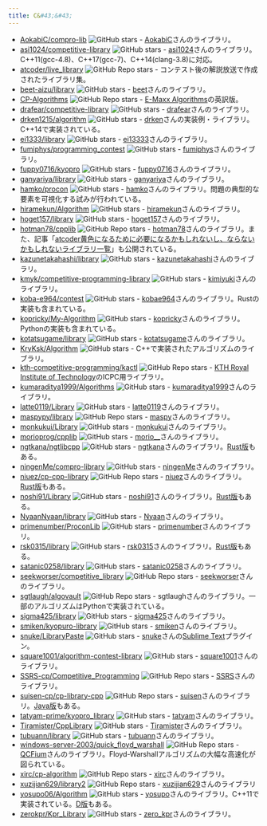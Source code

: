 ```yaml
---
title: C&#43;&#43;
---
```


- [AokabiC/compro-lib](https://github.com/AokabiC/compro-lib) ![GitHub stars](https://img.shields.io/github/stars/AokabiC/compro-lib?style=plastic) - [AokabiC](https://atcoder.jp/users/AokabiC)さんのライブラリ。
- [asi1024/competitive-library](https://github.com/asi1024/competitive-library) ![GitHub stars](https://img.shields.io/github/stars/asi1024/competitive-library?style=plastic) - [asi1024](https://atcoder.jp/users/asi1024)さんのライブラリ。C++11(gcc-4.8)、C++17(gcc-7)、C++14(clang-3.8)に対応。
- [atcoder/live_library](https://github.com/atcoder/live_library) ![GitHub Repo stars](https://img.shields.io/github/stars/atcoder/live_library?style=plastic) - コンテスト後の解説放送で作成されたライブラリ集。
- [beet-aizu/library](https://beet-aizu.github.io/library/) ![GitHub stars](https://img.shields.io/github/stars/beet-aizu/library?style=plastic) - [beet](https://atcoder.jp/users/beet)さんのライブラリ。
- [CP-Algorithms](https://cp-algorithms.com/) ![GitHub Repo stars](https://img.shields.io/github/stars/e-maxx-eng/e-maxx-eng?style=plastic) - [E-Maxx Algorithms](http://e-maxx.ru/algo/)の英訳版。
- [drafear/competitive-library](https://github.com/drafear/competitive-library) ![GitHub stars](https://img.shields.io/github/stars/drafear/competitive-library?style=plastic) - [drafear](https://atcoder.jp/users/drafear)さんのライブラリ。
- [drken1215/algorithm](https://github.com/drken1215/algorithm) ![GitHub stars](https://img.shields.io/github/stars/drken1215/algorithm?style=plastic) - [drken](https://atcoder.jp/users/drken)さんの実装例・ライブラリ。C++14で実装されている。
- [ei1333/library](https://ei1333.github.io/library/) ![GitHub stars](https://img.shields.io/github/stars/ei1333/library?style=plastic) - [ei13333](https://atcoder.jp/users/ei13333)さんのライブラリ。
- [fumiphys/programming_contest](https://github.com/fumiphys/programming_contest) ![GitHub stars](https://img.shields.io/github/stars/fumiphys/programming_contest?style=plastic) - [fumiphys](https://atcoder.jp/users/fumiphys)さんのライブラリ。
- [fuppy0716/kyopro](https://github.com/fuppy0716/kyopro) ![GitHub stars](https://img.shields.io/github/stars/fuppy0716/kyopro?style=plastic) - [fuppy0716](https://atcoder.jp/users/fuppy0716)さんのライブラリ。
- [ganyariya/library](https://github.com/ganyariya/library) ![GitHub stars](https://img.shields.io/github/stars/ganyariya/library?style=plastic) - [ganyariya](https://atcoder.jp/users/ganyariya)さんのライブラリ。
- [hamko/procon](https://github.com/hamko/procon) ![GitHub stars](https://img.shields.io/github/stars/hamko/procon?style=plastic) - [hamko](https://atcoder.jp/users/hamko)さんのライブラリ。問題の典型的な要素を可視化する試みが行われている。
- [hiramekun/Algorithm](https://github.com/hiramekun/Algorithm) ![GitHub stars](https://img.shields.io/github/stars/hiramekun/Algorithm?style=plastic) - [hiramekun](https://atcoder.jp/users/hiramekun)さんのライブラリ。
- [hoget157/library](https://github.com/hoget157/library) ![GitHub stars](https://img.shields.io/github/stars/hoget157/library?style=plastic) - [hoget157](https://atcoder.jp/users/hoget157)さんのライブラリ。
- [hotman78/cpplib](https://github.com/hotman78/cpplib) ![GitHub Repo stars](https://img.shields.io/github/stars/hotman78/cpplib?style=plastic) - [hotman78](https://atcoder.jp/users/hotman78)さんのライブラリ。また、記事「[atcoder黄色になるために必要になるかもしれないし、ならないかもしれないライブラリ一覧](https://hotman78.hatenablog.com/entry/2020/07/10/173053)」も公開されている。
- [kazunetakahashi/library](https://github.com/kazunetakahashi/library) ![GitHub stars](https://img.shields.io/github/stars/kazunetakahashi/library?style=plastic) - [kazunetakahashi](https://atcoder.jp/users/kazunetakahashi)さんのライブラリ。
- [kmyk/competitive-programming-library](https://kmyk.github.io/competitive-programming-library/) ![GitHub stars](https://img.shields.io/github/stars/kmyk/competitive-programming-library?style=plastic) - [kimiyuki](https://atcoder.jp/users/kimiyuki)さんのライブラリ。
- [koba-e964/contest](https://github.com/koba-e964/contest) ![GitHub stars](https://img.shields.io/github/stars/koba-e964/contest?style=plastic) - [kobae964](https://atcoder.jp/users/kobae964)さんのライブラリ。Rustの実装も含まれている。
- [kopricky/My-Algorithm](https://kopricky.github.io/index.html) ![GitHub stars](https://img.shields.io/github/stars/kopricky/My-Algorithm?style=plastic) - [kopricky](https://atcoder.jp/users/kopricky)さんのライブラリ。Pythonの実装も含まれている。
- [kotatsugame/library](https://github.com/kotatsugame/library) ![GitHub stars](https://img.shields.io/github/stars/kotatsugame/library?style=plastic) - [kotatsugame](https://atcoder.jp/users/kotatsugame)さんのライブラリ。
- [KryKsk/Algorithm](https://github.com/KryKsk/Algorithm) ![GitHub stars](https://img.shields.io/github/stars/KryKsk/Algorithm?style=plastic) - C++で実装されたアルゴリズムのライブラリ。
- [kth-competitive-programming/kactl](https://github.com/kth-competitive-programming/kactl) ![GitHub Repo stars](https://img.shields.io/github/stars/kth-competitive-programming/kactl?style=plastic) - [KTH Royal Institute of Technology](https://en.wikipedia.org/wiki/KTH_Royal_Institute_of_Technology)のICPC用ライブラリ。
- [kumaraditya1999/Algorithms](https://github.com/kumaraditya1999/Algorithms) ![GitHub stars](https://img.shields.io/github/stars/kumaraditya1999/Algorithms?style=plastic) - [kumaraditya1999](https://atcoder.jp/users/kumaraditya1999)さんのライブラリ。
- [latte0119/Library](https://github.com/latte0119/Library) ![GitHub stars](https://img.shields.io/github/stars/latte0119/Library?style=plastic) - [latte0119](https://atcoder.jp/users/latte0119)さんのライブラリ。
- [maspypy/library](https://github.com/maspypy/library) ![GitHub Repo stars](https://img.shields.io/github/stars/maspypy/library?style=plastic) - [maspy](https://atcoder.jp/users/maspy)さんのライブラリ。
- [monkukui/Library](https://github.com/monkukui/Library) ![GitHub stars](https://img.shields.io/github/stars/monkukui/Library?style=plastic) - [monkukui](https://atcoder.jp/users/monkukui)さんのライブラリ。
- [morioprog/cpplib](https://morioprog.github.io/cpplib/) ![GitHub stars](https://img.shields.io/github/stars/morioprog/cpplib?style=plastic) - [morio__](https://atcoder.jp/users/morio__)さんのライブラリ。
- [ngtkana/ngtlibcpp](https://github.com/ngtkana/ngtlibcpp) ![GitHub stars](https://img.shields.io/github/stars/ngtkana/ngtlibcpp?style=plastic) - [ngtkana](https://atcoder.jp/users/ngtkana)さんのライブラリ。[Rust版](https://github.com/ngtkana/ac-adapter-rs)もある。
- [ningenMe/compro-library](https://github.com/ningenMe/compro-library) ![GitHub stars](https://img.shields.io/github/stars/ningenMe/compro-library?style=plastic) - [ningenMe](https://atcoder.jp/users/ningenMe)さんのライブラリ。
- [niuez/cp-cpp-library](https://github.com/niuez/cp-cpp-library) ![GitHub Repo stars](https://img.shields.io/github/stars/niuez/cp-cpp-library?style=plastic) - [niuez](https://atcoder.jp/users/niuez)さんのライブラリ。[Rust版](https://github.com/niuez/cp-rust-library)もある。
- [noshi91/Library](https://noshi91.github.io/Library/) ![GitHub stars](https://img.shields.io/github/stars/noshi91/Library?style=plastic) - [noshi91](https://atcoder.jp/users/noshi91)さんのライブラリ。[Rust版](https://github.com/noshi91/n91lib_rs)もある。
- [NyaanNyaan/library](https://github.com/NyaanNyaan/library) ![GitHub stars](https://img.shields.io/github/stars/NyaanNyaan/library?style=plastic) - [Nyaan](https://atcoder.jp/users/Nyaan)さんのライブラリ。
- [primenumber/ProconLib](https://github.com/primenumber/ProconLib) ![GitHub stars](https://img.shields.io/github/stars/primenumber/ProconLib?style=plastic) - [primenumber](https://atcoder.jp/users/primenumber)さんのライブラリ。
- [rsk0315/library](https://github.com/rsk0315/library) ![GitHub stars](https://img.shields.io/github/stars/rsk0315/library?style=plastic) - [rsk0315](https://atcoder.jp/users/rsk0315)さんのライブラリ。[Rust版](https://github.com/rsk0315/rust-library)もある。
- [satanic0258/library](https://github.com/satanic0258/library) ![GitHub stars](https://img.shields.io/github/stars/satanic0258/library?style=plastic) - [satanic0258](https://atcoder.jp/users/satanic0258)さんのライブラリ。
- [seekworser/competitive_library](https://github.com/seekworser/competitive_library) ![GitHub Repo stars](https://img.shields.io/github/stars/seekworser/competitive_library?style=plastic) - [seekworser](https://atcoder.jp/users/seekworser)さんのライブラリ。
- [sgtlaugh/algovault](https://github.com/sgtlaugh/algovault) ![GitHub Repo stars](https://img.shields.io/github/stars/sgtlaugh/algovault?style=plastic) - sgtlaughさんのライブラリ。一部のアルゴリズムはPythonで実装されている。
- [sigma425/library](https://github.com/sigma425/library) ![GitHub stars](https://img.shields.io/github/stars/sigma425/library?style=plastic) - [sigma425](https://atcoder.jp/users/sigma425)さんのライブラリ。
- [smiken/kyopuro-library](https://github.com/smiken/kyopuro-library) ![GitHub stars](https://img.shields.io/github/stars/smiken/kyopuro-library?style=plastic) - [smiken](https://atcoder.jp/users/smiken)さんのライブラリ。
- [snuke/LibraryPaste](https://github.com/snuke/LibraryPaste) ![GitHub stars](https://img.shields.io/github/stars/snuke/LibraryPaste?style=plastic) - [snuke](https://atcoder.jp/users/snuke)さんの[Sublime Text](https://www.sublimetext.com/3)プラグイン。
- [square1001/algorithm-contest-library](https://github.com/square1001/algorithm-contest-library) ![GitHub stars](https://img.shields.io/github/stars/square1001/algorithm-contest-library?style=plastic) - [square1001](https://atcoder.jp/users/square1001)さんのライブラリ。
- [SSRS-cp/Competitive_Programming](https://github.com/SSRS-cp/Competitive_Programming) ![GitHub Repo stars](https://img.shields.io/github/stars/SSRS-cp/Competitive_Programming?style=plastic) - [SSRS](https://atcoder.jp/users/SSRS)さんのライブラリ。
- [suisen-cp/cp-library-cpp](https://github.com/suisen-cp/cp-library-cpp) ![GitHub Repo stars](https://img.shields.io/github/stars/suisen-cp/cp-library-cpp?style=plastic) - [suisen](https://atcoder.jp/users/suisen)さんのライブラリ。[Java版](https://github.com/suisen-cp/java_competitive_programming_library)もある。
- [tatyam-prime/kyopro_library](https://github.com/tatyam-prime/kyopro_library) ![GitHub stars](https://img.shields.io/github/stars/tatyam-prime/kyopro_library?style=plastic) - [tatyam](https://atcoder.jp/users/tatyam)さんのライブラリ。
- [Tiramister/CppLibrary](https://github.com/Tiramister/CppLibrary) ![GitHub stars](https://img.shields.io/github/stars/Tiramister/CppLibrary?style=plastic) - [Tiramister](https://atcoder.jp/users/Tiramister)さんのライブラリ。
- [tubuann/library](https://github.com/tubuann/library) ![GitHub stars](https://img.shields.io/github/stars/tubuann/library?style=plastic) - [tubuann](https://atcoder.jp/users/tubuann)さんのライブラリ。
- [windows-server-2003/quick_floyd_warshall](https://github.com/windows-server-2003/quick_floyd_warshall) ![GitHub Repo stars](https://img.shields.io/github/stars/windows-server-2003/quick_floyd_warshall?style=plastic) - [QCFium](https://atcoder.jp/users/QCFium)さんのライブラリ。Floyd-Warshallアルゴリズムの大幅な高速化が図られている。
- [xirc/cp-algorithm](https://github.com/xirc/cp-algorithm) ![GitHub Repo stars](https://img.shields.io/github/stars/xirc/cp-algorithm?style=plastic) - [xirc](https://atcoder.jp/users/xirc)さんのライブラリ。
- [xuzijian629/library2](https://github.com/xuzijian629/library2) ![GitHub Repo stars](https://img.shields.io/github/stars/xuzijian629/library2?style=plastic) - [xuzijian629](https://atcoder.jp/users/xuzijian629)さんのライブラリ
- [yosupo06/Algorithm](https://github.com/yosupo06/Algorithm) ![GitHub stars](https://img.shields.io/github/stars/yosupo06/Algorithm?style=plastic) - [yosupo](https://atcoder.jp/users/yosupo)さんのライブラリ。C++11で実装されている。[D版](https://github.com/yosupo06/dunkelheit)もある。
- [zerokpr/Kpr_Library](https://github.com/zerokpr/Kpr_Library) ![GitHub stars](https://img.shields.io/github/stars/zerokpr/Kpr_Library?style=plastic) - [zero_kpr](https://atcoder.jp/users/zero_kpr)さんのライブラリ。
